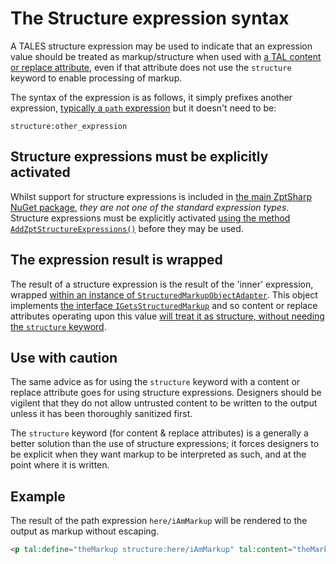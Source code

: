 # The Structure expression syntax

A TALES structure expression may be used to indicate that an expression value should be treated as markup/structure when used with [a TAL content or replace attribute], even if that attribute does not use the `structure` keyword to enable processing of markup.

The syntax of the expression is as follows, it simply prefixes another expression, [typically a `path` expression] but it doesn't need to be:

```text
structure:other_expression
```

[a TAL content or replace attribute]: ../Tal/ContentAndReplace.md
[typically a `path` expression]: PathExpressions.md

## Structure expressions must be explicitly activated

Whilst support for structure expressions is included in [the main ZptSharp NuGet package], _they are not one of the standard expression types_.
Structure expressions must be explicitly activated [using the method `AddZptStructureExpressions()`] before they may be used.

[the main ZptSharp NuGet package]: ../../NuGetPackages.md#zptsharp-core
[using the method `AddZptStructureExpressions()`]: xref:ZptSharp.ZptSharpHostingBuilderExtensions.AddZptStructureExpressions(ZptSharp.Hosting.IBuildsHostingEnvironment)

## The expression result is wrapped

The result of a structure expression is the result of the 'inner' expression, wrapped [within an instance of `StructuredMarkupObjectAdapter`].
This object implements [the interface `IGetsStructuredMarkup`] and so content or replace attributes operating upon this value [will treat it as structure, without needing the `structure` keyword].

[within an instance of `StructuredMarkupObjectAdapter`]: xref:ZptSharp.Expressions.StructuredMarkupObjectAdapter
[the interface `IGetsStructuredMarkup`]: xref:ZptSharp.IGetsStructuredMarkup
[will treat it as structure, without needing the `structure` keyword]: ../Tal/ContentAndReplace.md#inserting-markup-using-content-or-replace-attributes

## Use with caution

The same advice as for using the `structure` keyword with a content or replace attribute goes for using structure expressions.
Designers should be vigilent that they do not allow untrusted content to be written to the output unless it has been thoroughly sanitized first.

The `structure` keyword (for content & replace attributes) is a generally a better solution than the use of structure expressions; it forces designers to be explicit when they want markup to be interpreted as such, and at the point where it is written.

## Example

The result of the path expression `here/iAmMarkup` will be rendered to the output as markup without escaping.

```html
<p tal:define="theMarkup structure:here/iAmMarkup" tal:content="theMarkup">This will be replaced</p>
```